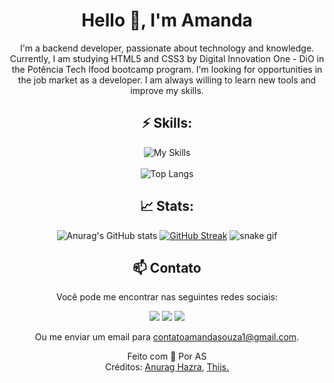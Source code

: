 
<div align="center">

# Hello 👋, I'm Amanda

I'm a backend developer, passionate about technology and knowledge. Currently, I am studying HTML5 and CSS3 by Digital Innovation One - DiO in the Potência Tech Ifood bootcamp program. I'm looking for opportunities in the job market as a developer. I am always willing to learn new tools and improve my skills.
<br>

## ⚡ Skills:

![My Skills](https://skills.thijs.gg/icons?i=css,html,js,nodejs,vscode,git,bash&theme=dark)
<br><br>
![Top Langs](https://github-readme-stats-git-masterrstaa-rickstaa.vercel.app/api/top-langs/?username=amandytta&layout=compact&langs_count=6&count_private=true&theme=material-palenight&show_icons=true) 

## 📈 Stats:

![Anurag's GitHub stats](https://github-readme-stats.vercel.app/api?username=amandytta&count_private=true&theme=material-palenight&show_icons=true&hide_title=true&include_all_commits=true&layout=compact)
[![GitHub Streak](https://streak-stats.demolab.com/?user=amandytta&theme=material-palenight&show_icons=true)](https://git.io/streak-stats)
![snake gif](https://github.com/amandytta/amandytta/blob/output/github-contribution-grid-snake-dark.svg)

## 📫 Contato
Você pode me encontrar nas seguintes redes sociais:

 <div> 
  <a href="https://www.linkedin.com/in/amanda-souza-3b967a24b/" target="_blank"><img src="https://img.shields.io/badge/-Linkedin-%230077B5?style=for-the-badge&logo=linkedin&logoColor=white" target="_blank"></a> 
  <a href="https://www.instagram.com/andy.sdo/" target="_blank"><img src="https://img.shields.io/badge/-Instagram-%23E4405F?style=for-the-badge&logo=instagram&logoColor=white" target="_blank"></a>
   <a href="https://discord.com/users/@amandyta/" target="_blank"><img src="https://img.shields.io/badge/Discord-7289DA?style=for-the-badge&logo=discord&logoColor=white" target="_blank"></a> 

Ou me enviar um email para <a href = "mailto: contatoamandasouza1@gmail.com" >contatoamandasouza1@gmail.com<a/>.

</div>


 Feito com :purple_heart: Por AS
 <br>
 Créditos: <a href="https://github.com/anuraghazra/github-readme-stats">Anurag Hazra</a>, <a href="https://github.com/tandpfun/skill-icons">Thijs.</a>
</div>

